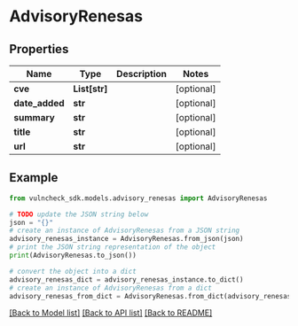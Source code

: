 # AdvisoryRenesas


## Properties

Name | Type | Description | Notes
------------ | ------------- | ------------- | -------------
**cve** | **List[str]** |  | [optional] 
**date_added** | **str** |  | [optional] 
**summary** | **str** |  | [optional] 
**title** | **str** |  | [optional] 
**url** | **str** |  | [optional] 

## Example

```python
from vulncheck_sdk.models.advisory_renesas import AdvisoryRenesas

# TODO update the JSON string below
json = "{}"
# create an instance of AdvisoryRenesas from a JSON string
advisory_renesas_instance = AdvisoryRenesas.from_json(json)
# print the JSON string representation of the object
print(AdvisoryRenesas.to_json())

# convert the object into a dict
advisory_renesas_dict = advisory_renesas_instance.to_dict()
# create an instance of AdvisoryRenesas from a dict
advisory_renesas_from_dict = AdvisoryRenesas.from_dict(advisory_renesas_dict)
```
[[Back to Model list]](../README.md#documentation-for-models) [[Back to API list]](../README.md#documentation-for-api-endpoints) [[Back to README]](../README.md)


